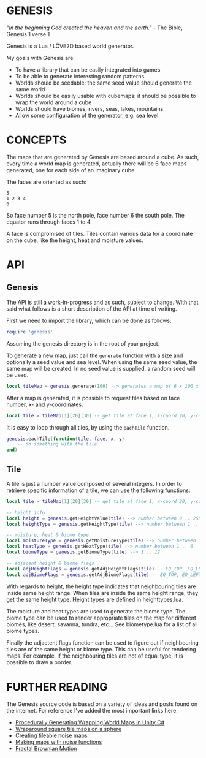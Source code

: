 # GENESIS

*"In the beginning God created the heaven and the earth."*
	- The Bible, Genesis 1 verse 1

Genesis is a Lua / LÖVE2D based world generator. 

My goals with Genesis are:

* To have a library that can be easily integrated into games
* To be able to generate interesting random patterns
* Worlds should be seedable: the same seed value should generate the same world
* Worlds should be easily usable with cubemaps: it should be possible to wrap the world around a cube
* Worlds should have biomes, rivers, seas, lakes, mountains
* Allow some configuration of the generator, e.g. sea level

# CONCEPTS

The maps that are generated by Genesis are based around a cube. As such, every
time a world map is generated, actually there will be 6 face maps generated, one 
for each side of an imaginary cube.

The faces are oriented as such:

	5
	1 2 3 4
	6

So face number 5 is the north pole, face number 6 the south pole. The equator 
runs through faces 1 to 4. 

A face is compromised of tiles. Tiles contain various data for a coordinate on 
the cube, like the height, heat and moisture values.

# API

## Genesis

The API is still a work-in-progress and as such, subject to change. With that 
said what follows is a short description of the API at time of writing.

First we need to import the library, which can be done as follows:

```lua
require 'genesis'
```

Assuming the genesis directory is in the root of your project.

To generate a new map, just call the `generate` function with a size and 
optionally a seed value and sea level. When using the same seed value, the same 
map will be created. In no seed value is supplied, a random seed will be used.

```lua
local tileMap = genesis.generate(100) --> generates a map of 6 x 100 x 100 
```

After a map is generated, it is possible to request tiles based on face number, 
x- and y-coordinates. 

```lua
local tile = tileMap[1][20][30] -- get tile at face 1, x-coord 20, y-coord 30
```

It is easy to loop through all tiles, by using the `eachTile` function.

```lua
genesis.eachTile(function(tile, face, x, y)
	-- do something with the tile
end)
```

## Tile

A tile is just a number value composed of several integers. In order to retrieve
specific information of a tile, we can use the following functions:

```lua
local tile = tileMap[1][20][30] -- get tile at face 1, x-coord 20, y-coord 30

-- height info
local height = genesis.getHeightValue(tile) --> number between 0 .. 255
local heightType = genesis.getHeightType(tile) --> number between 1 .. 6

-- moisture, heat & biome type
local moistureType = genesis.getMoistureType(tile) --> number between 1 .. 6
local heatType = genesis.getHeatType(tile) --> number between 1 .. 6
local biomeType = genesis.getBiomeType(tile) --> 1 .. 12

-- adjacent height & biome flags
local adjHeightFlags = genesis.getAdjHeightFlags(tile) -- EQ_TOP, EQ_LEFT, EQ_RIGHT, EQ_BOTTOM, EQ_ALL
local adjBiomeFlags = genesis.getAdjBiomeFlags(tile) -- EQ_TOP, EQ_LEFT, EQ_RIGHT, EQ_BOTTOM, EQ_ALL
``` 

With regards to height, the height type indicates that neighbouring tiles are inside same height range. When tiles are inside the same height range, they get the same height type. Height types are defined in heighttypes.lua.

The moisture and heat types are used to generate the biome type. The biome type can be used to render appropriate tiles on the map for different biomes, like desert, savanna, tundra, etc... See biometype.lua for a list of all biome types.

Finally the adjactent flags function can be used to figure out if neighbouring tiles are of the same height or biome type. This can be useful for rendering maps. For example, if the neighbouring tiles are not of equal type, it is possible to draw a border.

# FURTHER READING

The Genesis source code is based on a variety of ideas and posts found on the 
internet. For reference I've added the most important links here.

* [Procedurally Generating Wrapping World Maps in Unity C#][0]
* [Wraparound square tile maps on a sphere][1]
* [Creating tileable noise maps][2]
* [Making maps with noise functions][3]
* [Fractal Brownian Motion][4]

[0]: http://www.jgallant.com/procedurally-generating-wrapping-world-maps-in-unity-csharp-part-1
[1]: https://www.redblobgames.com/x/1938-square-tiling-of-sphere/
[2]: https://ronvalstar.nl/creating-tileable-noise-maps
[3]: https://www.redblobgames.com/maps/terrain-from-noise/
[4]: https://thebookofshaders.com/13/
